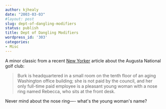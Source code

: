 ```yaml
---
author: kjhealy
date: "2003-03-03"
#layout: post
slug: dept-of-dangling-modifiers
status: publish
title: Dept of Dangling Modifiers
wordpress_id: '303'
categories:
- Misc
---
```


A minor classic from a recent [New Yorker](http://www.newyorker.com) article about the Augusta National golf club:

> Burk is headquartered in a small room on the tenth floor of an aging Washington office building; she is not paid by the council, and her only full-time paid employee is a pleasant young woman with a nose ring named Rebecca, who sits at the front desk.

Never mind about the nose ring—- what's the young woman's name?
